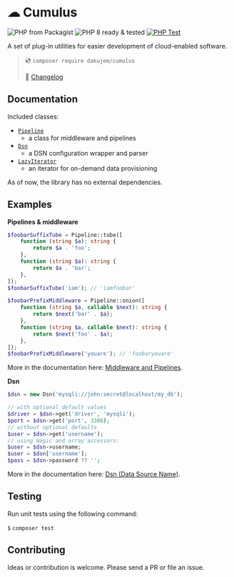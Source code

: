 # ☁ Cumulus

![PHP from Packagist](https://img.shields.io/packagist/php-v/dakujem/cumulus)
![PHP 8 ready & tested](https://img.shields.io/static/v1?label=php%208&message=tested%20%F0%9F%91%8D&color=green)
[![PHP Test](https://github.com/dakujem/cumulus/actions/workflows/php-test.yml/badge.svg)](https://github.com/dakujem/cumulus/actions/workflows/php-test.yml)

A set of plug-in utilities for easier development of cloud-enabled software.

> 💿 `composer require dakujem/cumulus`
>
> 📒 [Changelog](changelog.md)


## Documentation

Included classes:
- [`Pipeline`](doc/pipeline.md)
	- a class for middleware and pipelines
- [`Dsn`](doc/dsn.md)
	- a DSN configuration wrapper and parser
- [`LazyIterator`](doc/lazyIterator.md)
	- an iterator for on-demand data provisioning

As of now, the library has no external dependencies.


## Examples

**Pipelines & middleware**
```php
$foobarSuffixTube = Pipeline::tube([
    function (string $a): string {
        return $a . 'foo';
    },
    function (string $a): string {
        return $a . 'bar';
    },
]);
$foobarSuffixTube('iam'); // 'iamfoobar'

$foobarPrefixMiddleware = Pipeline::onion([
    function (string $a, callable $next): string {
        return $next('bar' . $a);
    },
    function (string $a, callable $next): string {
        return $next('foo' . $a);
    },
]);
$foobarPrefixMiddleware('youare'); // 'foobaryouare'
```
More in the documentation here: [Middleware and Pipelines](doc/pipeline.md).

**Dsn**
```php
$dsn = new Dsn('mysqli://john:secret@localhost/my_db');

// with optional default values
$driver = $dsn->get('driver', 'mysqli');
$port = $dsn->get('port', 3306);
// without optional defaults
$user = $dsn->get('username');
// using magic and array accessors:
$user = $dsn->username;
$user = $dsn['username'];
$pass = $dsn->password ?? '';
```
More in the documentation here: [Dsn (Data Source Name)](doc/dsn.md).


## Testing

Run unit tests using the following command:

`$` `composer test`


## Contributing

Ideas or contribution is welcome. Please send a PR or file an issue.

